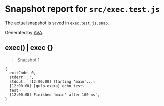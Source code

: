 # Snapshot report for `src/exec.test.js`

The actual snapshot is saved in `exec.test.js.snap`.

Generated by [AVA](https://avajs.dev).

## exec() | exec {}

> Snapshot 1

    {
      exitCode: 0,
      stderr: '',
      stdout: `[12:00:00] Starting 'main'...␊
      [12:00:00] [gulp-execa] echo test␊
      test␊
      [12:00:00] Finished 'main' after 100 ms`,
    }
